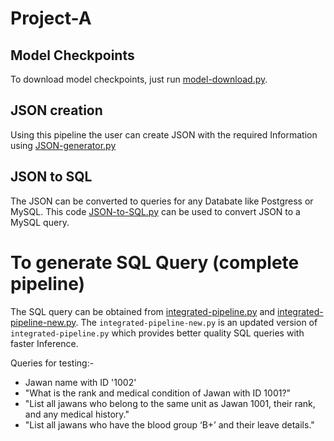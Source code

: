 # Project-A

## Model Checkpoints
To download model checkpoints, just run [model-download.py](https://github.com/Aaditya019Jain/Project-A/blob/main/model-download.py).

## JSON creation
Using this pipeline the user can create JSON with the required Information using [JSON-generator.py](https://github.com/Aaditya019Jain/Project-A/blob/main/JSON-generator.py)

## JSON to SQL
The JSON can be converted to queries for any Databate like Postgress or MySQL. This code [JSON-to-SQL.py](https://github.com/Aaditya019Jain/Project-A/blob/main/JSON-to-SQL.py) can be used to convert JSON to a MySQL query.

# To generate SQL Query (complete pipeline)
The SQL query can be obtained from [integrated-pipeline.py](https://github.com/Aaditya019Jain/Project-A/edit/main/README.md#:~:text=Integrated,-%2Dpipeline%2Dnew.py) and [integrated-pipeline-new.py](https://github.com/Aaditya019Jain/Project-A/edit/main/README.md#:~:text=Integrated%2Dpipeline%2D-,new.py).
The ```integrated-pipeline-new.py``` is an updated version of ```integrated-pipeline.py``` which provides better quality SQL queries with faster Inference.

Queries for testing:-
<ul>
  <li>Jawan name with ID '1002'</li>
  <li>"What is the rank and medical condition of Jawan with ID 1001?"</li>
  <li>"List all jawans who belong to the same unit as Jawan 1001, their rank, and any medical history."</li>
  <li>"List all jawans who have the blood group ‘B+’ and their leave details."</li>
</ul>
